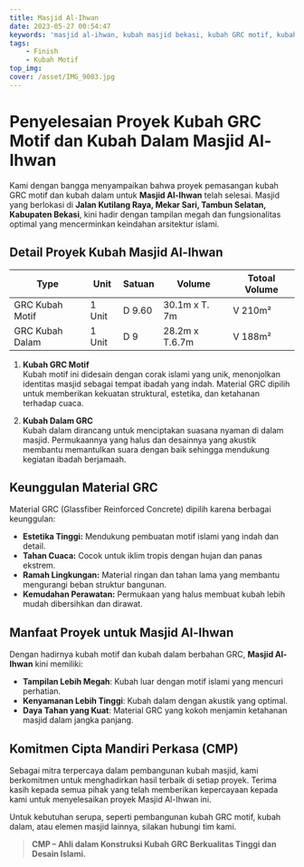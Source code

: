 ```yaml
---
title: Masjid Al-Ihwan
date: 2023-05-27 00:54:47
keywords: 'masjid al-ihwan, kubah masjid bekasi, kubah GRC motif, kubah dalam masjid, konstruksi kubah islami, kubah GRC tambun selatan, kubah masjid modern, jasa pemasangan kubah GRC, arsitektur masjid bekasi, Cipta Mandiri Perkasa'
tags: 
    - Finish
    - Kubah Motif
top_img:
cover: /asset/IMG_9003.jpg
---
```


# **Penyelesaian Proyek Kubah GRC Motif dan Kubah Dalam Masjid Al-Ihwan**  

Kami dengan bangga menyampaikan bahwa proyek pemasangan kubah GRC motif dan kubah dalam untuk **Masjid Al-Ihwan** telah selesai. Masjid yang berlokasi di **Jalan Kutilang Raya, Mekar Sari, Tambun Selatan, Kabupaten Bekasi**, kini hadir dengan tampilan megah dan fungsionalitas optimal yang mencerminkan keindahan arsitektur islami.  

## **Detail Proyek Kubah Masjid Al-Ihwan**  

|       Type      |  Unit  | Satuan |   Volume    | Totoal Volume |
| --------------- | ------ | ------ | ----------- | ------------- |
| GRC Kubah Motif | 1 Unit | D 9.60 | 30.1m x T. 7m | V 210m² |
| GRC Kubah Dalam | 1 Unit | D 9 | 28.2m x T.6.7m | V 188m² |


1. **Kubah GRC Motif**  
    Kubah motif ini didesain dengan corak islami yang unik, menonjolkan identitas masjid sebagai tempat ibadah yang indah. Material GRC dipilih untuk memberikan kekuatan struktural, estetika, dan ketahanan terhadap cuaca.  

2. **Kubah Dalam GRC**  
   Kubah dalam dirancang untuk menciptakan suasana nyaman di dalam masjid. Permukaannya yang halus dan desainnya yang akustik membantu memantulkan suara dengan baik sehingga mendukung kegiatan ibadah berjamaah.  

## **Keunggulan Material GRC**  
Material GRC (Glassfiber Reinforced Concrete) dipilih karena berbagai keunggulan:  
- **Estetika Tinggi:** Mendukung pembuatan motif islami yang indah dan detail.  
- **Tahan Cuaca:** Cocok untuk iklim tropis dengan hujan dan panas ekstrem.  
- **Ramah Lingkungan:** Material ringan dan tahan lama yang membantu mengurangi beban struktur bangunan.  
- **Kemudahan Perawatan:** Permukaan yang halus membuat kubah lebih mudah dibersihkan dan dirawat.  

## **Manfaat Proyek untuk Masjid Al-Ihwan**  
Dengan hadirnya kubah motif dan kubah dalam berbahan GRC, **Masjid Al-Ihwan** kini memiliki:  
- **Tampilan Lebih Megah**: Kubah luar dengan motif islami yang mencuri perhatian.  
- **Kenyamanan Lebih Tinggi**: Kubah dalam dengan akustik yang optimal.  
- **Daya Tahan yang Kuat**: Material GRC yang kokoh menjamin ketahanan masjid dalam jangka panjang.  

## **Komitmen Cipta Mandiri Perkasa (CMP)**  
Sebagai mitra terpercaya dalam pembangunan kubah masjid, kami berkomitmen untuk menghadirkan hasil terbaik di setiap proyek. Terima kasih kepada semua pihak yang telah memberikan kepercayaan kepada kami untuk menyelesaikan proyek Masjid Al-Ihwan ini.  

Untuk kebutuhan serupa, seperti pembangunan kubah GRC motif, kubah dalam, atau elemen masjid lainnya, silakan hubungi tim kami.  

>**CMP – Ahli dalam Konstruksi Kubah GRC Berkualitas Tinggi dan Desain Islami.**  
